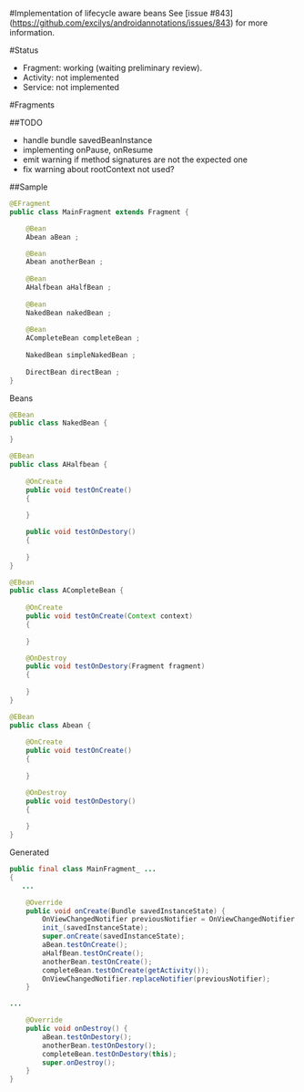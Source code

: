 #Implementation of lifecycle aware beans
See [issue #843] (https://github.com/excilys/androidannotations/issues/843) for more information.

#Status
  - Fragment: working (waiting preliminary review).
  - Activity: not implemented
  - Service: not implemented

#Fragments

##TODO
  - handle bundle savedBeanInstance
  - implementing onPause, onResume
  - emit warning if method signatures are not the expected one
  - fix warning about rootContext not used?

##Sample

```` java
@EFragment
public class MainFragment extends Fragment {

	@Bean 
	Abean aBean ; 

	@Bean 
	Abean anotherBean ; 
	
	@Bean 
	AHalfbean aHalfBean ; 
	
	@Bean 
	NakedBean nakedBean ; 
	
	@Bean 
	ACompleteBean completeBean ; 
	
	NakedBean simpleNakedBean ; 
	
	DirectBean directBean ; 
}

````

Beans

````java
@EBean
public class NakedBean {

}

@EBean
public class AHalfbean {
	
	@OnCreate
	public void testOnCreate() 
	{
		
	}

	public void testOnDestory() 
	{
		
	}
}

@EBean
public class ACompleteBean {
	
	@OnCreate
	public void testOnCreate(Context context) 
	{
		
	}

	@OnDestroy
	public void testOnDestory(Fragment fragment) 
	{
		
	}
}

@EBean
public class Abean {
	
	@OnCreate
	public void testOnCreate() 
	{
		
	}

	@OnDestroy
	public void testOnDestory() 
	{
		
	}
}

````

Generated

```` java
public final class MainFragment_ ...
{
   ...

    @Override
    public void onCreate(Bundle savedInstanceState) {
        OnViewChangedNotifier previousNotifier = OnViewChangedNotifier.replaceNotifier(onViewChangedNotifier_);
        init_(savedInstanceState);
        super.onCreate(savedInstanceState);
        aBean.testOnCreate();
        aHalfBean.testOnCreate();
        anotherBean.testOnCreate();
        completeBean.testOnCreate(getActivity());
        OnViewChangedNotifier.replaceNotifier(previousNotifier);
    }

...

    @Override
    public void onDestroy() {
        aBean.testOnDestory();
        anotherBean.testOnDestory();
        completeBean.testOnDestory(this);
        super.onDestroy();
    }
}

````
